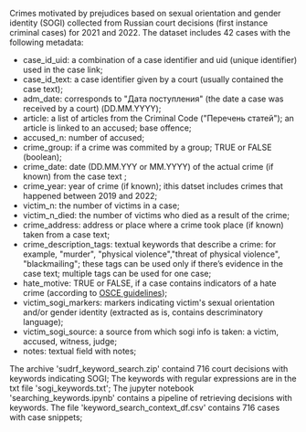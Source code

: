Crimes motivated by prejudices based on sexual orientation and gender identity (SOGI) collected from Russian court decisions (first instance criminal cases) for 2021 and 2022.
The dataset includes 42 cases with the following metadata:

* case_id_uid: a combination of a case identifier and uid (unique identifier) used in the case link;
* case_id_text: a case identifier given by a court (usually contained the case text);
* adm_date: corresponds to "Дата поступления" (the date a case was received by a court) (DD.MM.YYYY);
* article: a list of articles from the Criminal Code ("Перечень статей"); an article is linked to an accused; base offence;
* accused_n: number of accused;
* crime_group: if a crime was commited by a group; TRUE or FALSE (boolean);
* crime_date: date (DD.MM.YYY or MM.YYYY) of the actual crime (if known) from the case text ;
* crime_year: year of crime (if known); ithis datset includes crimes that happened between 2019 and 2022;
* victim_n: the number of victims in a case;
* victim_n_died: the number of victims who died as a result of the crime;
* crime_address: address or place where a crime took place (if known) taken from a case text;
* crime_description_tags: textual keywords that describe a crime: for example, "murder", "physical violence","threat of physical violence", "blackmailing"; these tags can be used only if there’s evidence in the case text; multiple tags can be used for one case;
* hate_motive: TRUE or FALSE, if a case contains indicators of a hate crime (according to [OSCE guidelines](https://www.osce.org/files/f/documents/1/4/523940.pdf));
* victim_sogi_markers: markers indicating victim's sexual orientation and/or gender identity (extracted as is, contains descriminatory language);
* victim_sogi_source: a source from which sogi info is taken: a victim, accused, witness, judge;
* notes: textual field with notes;

The archive 'sudrf_keyword_search.zip' containd 716 court decisions with keywords indicating SOGI;
The keywords with regular expressions are in the txt file 'sogi_keywords.txt';
The jupyter notebook 'searching_keywords.ipynb' contains a pipeline of retrieving decisions with keywords.
The file 'keyword_search_context_df.csv' contains 716 cases with case snippets;